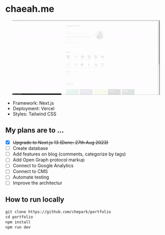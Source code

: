 # chaeah.me

<p align="center">
  <img width="460" height="auto" src="./public/demo.gif">
</p>

- Framework: Next.js
- Deployment: Vercel
- Styles: Tailwind CSS

## My plans are to ...

- [x] ~~Upgrade to Next.js 13 (Done: 27th Aug 2023)~~ 
- [ ] Create database
- [ ] Add features on blog (comments, categorize by tags)
- [ ] Add Open Graph protocol markup
- [ ] Connect to Google Analytics
- [ ] Connect to CMS
- [ ] Automate testing
- [ ] Improve the architectur

## How to run locally

```
git clone https://github.com/chepark/portfolio
cd portfolio
npm install
npm run dev
```
